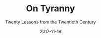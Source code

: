 ---
date: 2017-11-18
dateYear: 2017
isbn: 9780804190114
title: On Tyranny
subtitle: Twenty Lessons from the Twentieth Century
description: "Timothy Snyder reasons with unparalleled clarity, throwing the past and future into sharp relief. He has written the rare kind of book that can be read in one sitting but will keep you coming back to help regain your bearings.”—Masha Gessen The Founding Fathers tried to protect us from the threat they knew, the tyranny that overcame ancient democracy. Today, our political order faces new threats, not unlike the totalitarianism of the twentieth century. We are no wiser than the Europeans who saw democracy yield to fascism, Nazism, or communism. Our one advantage is that we might learn from their experience. On Tyranny is a call to arms and a guide to resistance, with invaluable ideas for how we can preserve our freedoms in the uncertain years to come."
cover: cover-on-tyranny.jpeg
coverGoogle: https://books.google.com/books/content?id=06E8DgAAQBAJ&printsec=frontcover&img=1&zoom=1&edge=curl&source=gbs_api
pageCount: 130
authors: Timothy Snyder
publishers: Crown
published: 2017-02-28
publishedYear: 2017
shelves:
- non-fiction
portfolioFeature: true
---